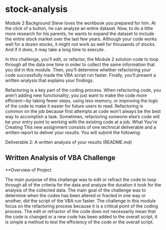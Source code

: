 # stock-analysis
Module 2
Background
Steve loves the workbook you prepared for him. At the click of a button, he can analyze an entire dataset. Now, to do a little more research for his parents, he wants to expand the dataset to include the entire stock market over the last few years. Although your code works well for a dozen stocks, it might not work as well for thousands of stocks. And if it does, it may take a long time to execute.

In this challenge, you’ll edit, or refactor, the Module 2 solution code to loop through all the data one time in order to collect the same information that you did in this module. Then, you’ll determine whether refactoring your code successfully made the VBA script run faster. Finally, you’ll present a written analysis that explains your findings.

Refactoring is a key part of the coding process. When refactoring code, you aren’t adding new functionality; you just want to make the code more efficient—by taking fewer steps, using less memory, or improving the logic of the code to make it easier for future users to read. Refactoring is common on the job because first attempts at code won’t always be the best way to accomplish a task. Sometimes, refactoring someone else’s code will be your entry point to working with the existing code at a job.
What You're Creating
This new assignment consists of one technical deliverable and a written report to deliver your results. You will submit the following:


Deliverable 2: A written analysis of your results (README.md)

## Written Analysis of VBA Challenge

**Overview of Project

The main purpose of this challenge was to edit or refract the code to loop through all of the criteria for the data and analyze the duration it took for the analysis of the collected data. The main goal of the challenge was to determine when the codes has been altered or fracted in one way or another, did the script of the VBA run faster. The challenge in this module focus on the refactoring process because it is a critical point of the coding process. The edit or refractor of the code does not necessarily mean that the code is changed or a new code has been added to the overall script, it is simple a method to test the efficiency of the code or the overall script.
